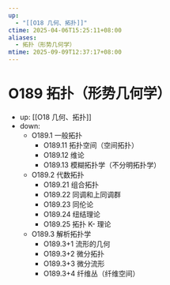 ```yaml
---
up:
  - "[[O18 几何、拓扑]]"
ctime: 2025-04-06T15:25:11+08:00
aliases:
  - 拓扑（形势几何学）
mtime: 2025-09-09T12:37:17+08:00
---
```


# O189 拓扑（形势几何学）

- up: [[O18 几何、拓扑]]
- down:	
	- O189.1 一般拓扑
		- O189.11 拓扑空间（空间拓扑）
		- O189.12 维论
		- O189.13 模糊拓扑学（不分明拓扑学）
	- O189.2 代数拓扑
		- O189.21 组合拓扑
		- O189.22 同调和上同调群
		- O189.23 同伦论
		- O189.24 纽结理论
		- O189.25 拓扑 K- 理论
	- O189.3 解析拓扑学
		- O189.3+1 流形的几何
		- O189.3+2 微分拓扑
		- O189.3+3 微分流形
		- O189.3+4 纤维丛（纤维空间）
	
